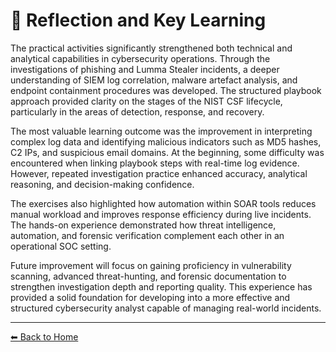 # 🧠 Reflection and Key Learning

The practical activities significantly strengthened both technical and analytical capabilities in cybersecurity operations. Through the investigations of phishing and Lumma Stealer incidents, a deeper understanding of SIEM log correlation, malware artefact analysis, and endpoint containment procedures was developed. The structured playbook approach provided clarity on the stages of the NIST CSF lifecycle, particularly in the areas of detection, response, and recovery.

The most valuable learning outcome was the improvement in interpreting complex log data and identifying malicious indicators such as MD5 hashes, C2 IPs, and suspicious email domains. At the beginning, some difficulty was encountered when linking playbook steps with real-time log evidence. However, repeated investigation practice enhanced accuracy, analytical reasoning, and decision-making confidence.

The exercises also highlighted how automation within SOAR tools reduces manual workload and improves response efficiency during live incidents. The hands-on experience demonstrated how threat intelligence, automation, and forensic verification complement each other in an operational SOC setting.

Future improvement will focus on gaining proficiency in vulnerability scanning, advanced threat-hunting, and forensic documentation to strengthen investigation depth and reporting quality. This experience has provided a solid foundation for developing into a more effective and structured cybersecurity analyst capable of managing real-world incidents.

---

[⬅ Back to Home](../index.md)
